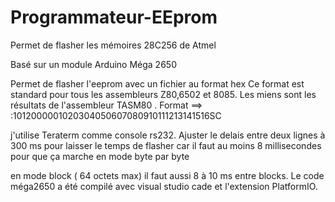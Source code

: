 # Programmateur-EEprom
Permet de flasher les mémoires 28C256 de Atmel

Basé sur un module Arduino Méga 2650

Permet de flasher l'eeprom avec un fichier au format hex
Ce format est standard pour tous les assembleurs Z80,6502 et 8085.
Les miens sont les résultats de l'assembleur TASM80 .
Format ==>   :1012000001020304050607080910111213141516SC

j'utilise Teraterm comme console rs232.
Ajuster le delais entre deux lignes à 300 ms pour laisser le temps de flasher 
car il faut au moins 8 millisecondes pour que ça marche en mode byte par byte

en mode block ( 64 octets max) il faut aussi 8 à 10 ms entre blocks.
Le code méga2650 a été compilé avec visual studio cade et l'extension PlatformIO.

